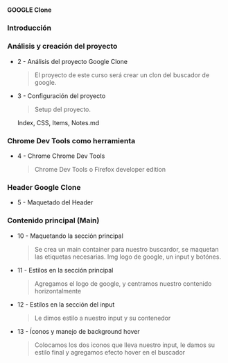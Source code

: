 #### GOOGLE Clone

### Introducción

### Análisis y creación del proyecto

* 2 - Análisis del proyecto Google Clone
    > El proyecto de este curso será crear un clon del buscador de google.

* 3 - Configuración del proyecto
    > Setup del proyecto.

    Index, CSS, Items, Notes.md

### Chrome Dev Tools como herramienta 

* 4 - Chrome Chrome Dev Tools
    >Chrome Dev Tools o Firefox developer edition

### Header Google Clone

* 5 - Maquetado del Header
### Contenido principal (Main)

* 10 - Maquetando la sección principal
    >Se crea un main container para nuestro buscardor, se maquetan las etiquetas necesarias. Img logo de google, un input y botónes.

* 11 - Estilos en la sección principal
    >Agregamos el logo de google, y centramos nuestro contenido horizontalmente

* 12 - Estilos en la sección del input
    >Le dimos estilo a nuestro input y su contenedor

* 13 - Íconos y manejo de background hover
    >Colocamos los dos iconos que lleva nuestro input, le damos su estilo final y agregamos efecto hover en el buscador